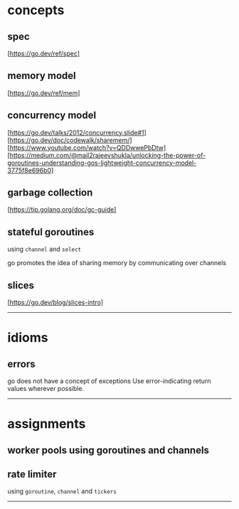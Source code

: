 # concepts

## spec
[https://go.dev/ref/spec]

## memory model
[https://go.dev/ref/mem]

## concurrency model
[https://go.dev/talks/2012/concurrency.slide#1]  
[https://go.dev/doc/codewalk/sharemem/]  
[https://www.youtube.com/watch?v=QDDwwePbDtw]  
[https://medium.com/@mail2rajeevshukla/unlocking-the-power-of-goroutines-understanding-gos-lightweight-concurrency-model-3775f8e696b0]  

## garbage collection
[https://tip.golang.org/doc/gc-guide]

## stateful goroutines

using `channel` and `select`

go promotes the idea of sharing memory by communicating over channels


## slices
[https://go.dev/blog/slices-intro]

---

# idioms

## errors
go does not have a concept of exceptions
Use error-indicating return values wherever possible.

---
# assignments

## worker pools using goroutines and channels

## rate limiter
 using `goroutine`, `channel` and `tickers`

---

